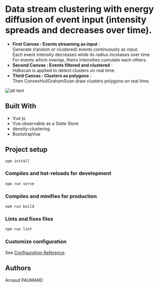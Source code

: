 # Data stream clustering with energy diffusion of event input (intensity spreads and decreases over time). 

- **First Canvas : Events streaming as input** :   
Generate (random or clustered) events continuously as input.  
Each event intensity decreases while its radius increases over time  
For events which overlap, theirs intensities cumulate each others.   
- **Second Canvas : Events filtered and clustered** :  
Hdbscan is applied to detect clusters on real time.
- **Third Canvas : Clusters as polygons** :  
Then ConvexHullGrahamScan draw clusters polygons on real time.    

![alt text](https://github.com/imagino50/ParticlesProject/blob/master/public/image.png   "Home page")

## Built With

- Vue js
- Vue.observable as a State Store
- density-clustering
- BootstrapVue

## Project setup
```
npm install
```

### Compiles and hot-reloads for development
```
npm run serve
```

### Compiles and minifies for production
```
npm run build
```

### Lints and fixes files
```
npm run lint
```

### Customize configuration
See [Configuration Reference](https://cli.vuejs.org/config/).

## Authors
Arnaud PAUMARD
